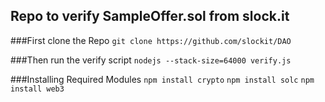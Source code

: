 ## Repo to verify SampleOffer.sol from slock.it

###First clone the Repo
`git clone https://github.com/slockit/DAO`

###Then run the verify script
`nodejs --stack-size=64000 verify.js`

###Installing Required Modules
`npm install crypto`
`npm install solc`
`npm install web3` 
